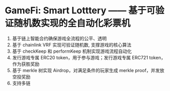 # GameFi: Smart Lotttery —— 基于可验证随机数实现的全自动化彩票机
1. 基于链上智能合约确保游戏全流程的公平、透明
2. 基于 chainlink VRF 实现可验证随机数, 支撑游戏的核心算法
3. 基于 checkKeep 和 performKeep 机制实现游戏流程自动化
4. 发行游戏专属 ERC20 token，用于参与游戏；发行游戏专属 ERC721 token，作为获胜奖励
5. 基于 merkle 树实现 Airdrop，对满足条件的玩家生成 merkle proof，并发放空投奖励
6. 支持多链
